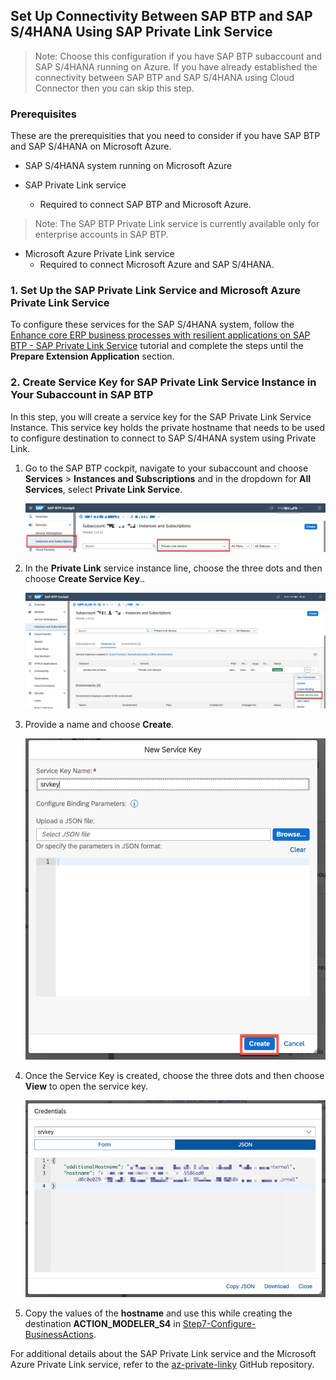 ## Set Up Connectivity Between SAP BTP and SAP S/4HANA Using SAP Private Link Service

>Note: Choose this configuration if you have SAP BTP subaccount and SAP S/4HANA running on Azure. If you have already established the connectivity between SAP BTP and SAP S/4HANA using Cloud Connector then you can skip this step.

### Prerequisites
These are the prerequisities that you need to consider if you have SAP BTP and SAP S/4HANA on Microsoft Azure. 

- SAP S/4HANA system running on Microsoft Azure

- SAP Private Link service
    - Required to connect SAP BTP and Microsoft Azure.

>Note: The SAP BTP Private Link service is currently available only for enterprise accounts in SAP BTP.

- Microsoft Azure Private Link service
    - Required to connect Microsoft Azure and SAP S/4HANA.


### 1. Set Up the SAP Private Link Service and Microsoft Azure Private Link Service 

To configure these services for the SAP S/4HANA system, follow the 
 [Enhance core ERP business processes with resilient applications on SAP BTP - SAP Private Link Service](https://github.com/SAP-samples/btp-build-resilient-apps/blob/main/tutorials/05_setupconnectivity/privatelink.md) tutorial and complete the steps until the **Prepare Extension Application** section.

### 2. Create Service Key for SAP Private Link Service Instance in Your Subaccount in SAP BTP

In this step, you will create a service key for the SAP Private Link Service Instance. This service key holds the private hostname that needs to be used to configure destination to connect to SAP S/4HANA system using Private Link.

1. Go to the SAP BTP cockpit, navigate to your subaccount and choose **Services** > **Instances and Subscriptions** and in the dropdown for **All Services**, select **Private Link Service**.

    ![Ins & Subs](./images/1.png)

2. In the **Private Link** service instance line, choose the three dots and then choose **Create Service Key**..

    ![Ins & Subs](./images/2.png)

3. Provide a name and choose **Create**.

    ![Ins & Subs](./images/3.png)

4. Once the Service Key is created, choose the three dots and then choose **View** to open the service key.

    ![View Service Key](./images/4.png)

5. Copy the values of the **hostname** and use this while creating the destination **ACTION_MODELER_S4** in [Step7-Configure-BusinessActions](../Step7-Configure-BusinessActions/README.md).


For additional details about the SAP Private Link service and the Microsoft Azure Private Link service, refer to the [az-private-linky](https://github.com/MartinPankraz/az-private-linky) GitHub repository.
